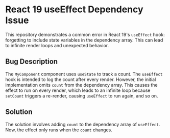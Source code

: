 # React 19 useEffect Dependency Issue

This repository demonstrates a common error in React 19's `useEffect` hook:  forgetting to include state variables in the dependency array.  This can lead to infinite render loops and unexpected behavior.

## Bug Description
The `MyComponent` component uses `useState` to track a count. The `useEffect` hook is intended to log the count after every render.  However, the initial implementation omits `count` from the dependency array. This causes the effect to run on every render, which leads to an infinite loop because `setCount` triggers a re-render, causing `useEffect` to run again, and so on.

## Solution
The solution involves adding `count` to the dependency array of `useEffect`. Now, the effect only runs when the `count` changes.